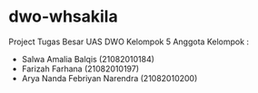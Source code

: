 # dwo-whsakila
Project Tugas Besar UAS DWO Kelompok 5
Anggota Kelompok : 
- Salwa Amalia Balqis (21082010184)
- Farizah Farhana (21082010197)
- Arya Nanda Febriyan Narendra (21082010200)
